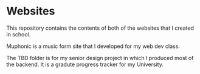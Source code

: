 # Websites

This repository contains the contents of both of the websites that I created in school.

Muphonic is a music form site that I developed for my web dev class.

The TBD folder is for my senior design project in which I produced most of the backend. It is a gradute progress tracker for my University.